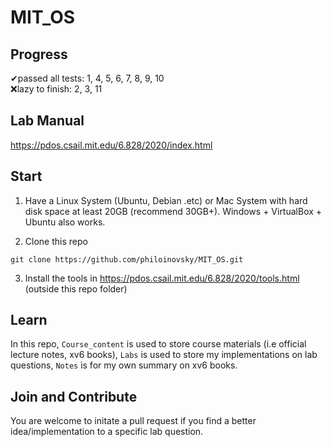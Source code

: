 # MIT_OS

## Progress
✔passed all tests: 1, 4, 5, 6, 7, 8, 9, 10\
❌lazy to finish: 2, 3, 11

## Lab Manual
https://pdos.csail.mit.edu/6.828/2020/index.html

## Start
1. Have a Linux System (Ubuntu, Debian .etc) or Mac System with hard disk space at least 20GB (recommend 30GB+). Windows + VirtualBox + Ubuntu also works. 

2. Clone this repo
<pre><code>git clone https://github.com/philoinovsky/MIT_OS.git</code></pre>

3. Install the tools in https://pdos.csail.mit.edu/6.828/2020/tools.html (outside this repo folder)

## Learn
In this repo, `Course_content` is used to store course materials (i.e official lecture notes, xv6 books), `Labs` is used to store my implementations on lab questions, `Notes` is for my own summary on xv6 books. 

## Join and Contribute
You are welcome to initate a pull request if you find a better idea/implementation to a specific lab question.
